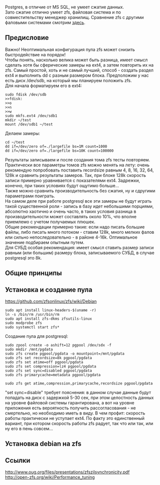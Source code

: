Postgres, в отличие от MS SQL, не умеет сжатие данных.  
Зато сжатие отлично умеет zfs, файловая система и по совместительству менеджер хранилищ.
Сравнение zfs с другими фаловыми системами смотрим [здесь](https://ru.wikipedia.org/wiki/%D0%A1%D1%80%D0%B0%D0%B2%D0%BD%D0%B5%D0%BD%D0%B8%D0%B5_%D1%84%D0%B0%D0%B9%D0%BB%D0%BE%D0%B2%D1%8B%D1%85_%D1%81%D0%B8%D1%81%D1%82%D0%B5%D0%BC).  

## Предисловие
Важно! Неоптимальная конфигурация пула zfs может снизить быстродействие на порядок!  
Чтобы понять, насколько велика может быть разница, имеет смысл сделать хотя бы сферические замеры на ext4, а затем повторить их на zfs. Самый простой, хоть и не самый лучший, способ - создать раздел ext4 и выполнить dd с разным размером блока. Предположим у нас есть диск /dev/sdb, на который мы планируем положить zfs.  
Для начала форматируем его в ext4:  
```
sudo fdisk /dev/sdb
>>fdisk:
>>o
>>n
>>w
sudo mkfs.ext4 /dev/sdb1
mkdir ~/test
mount /dev/sdb1 ~/test
```
Делаем замеры:
```
cd ~/test
dd if=/dev/zero of=./largefile bs=1M count=1000
dd if=/dev/zero of=./largefile bs=10K count=100000
```
Результаты записываем и после создания тома zfs тесты повторяем. Практически все параметры томов zfs можно менять на лету: очень рекомендую попробовать поставить recordsize равным 4, 8, 16, 32, 64, 128k и сравнить результаты замеров. Так, при блоке 128k скорость записи примерно уравнивается с показателями ext4. Задрежки, конечно, при таких условиях будут ощутимо больше...  
Также можно сравнить производительность без сжатия, ну и сдругими параметрами поиграть.  
На самом деле при работе postgresql все эти замеры не будут играть такой существенной роли - запись в базу идет небольшими порциями, абсолютно хаотично и очень часто, в таких условия разница в производительности может составлять около 10%, что вполне приемлемо с учетом получаемых плюшек.  
Общие рекомендации примерно такие: если надо писать большие файлы, либо писать много потоком - ставим 128k, много мелких фалов или сильно непоследовательно - в районе 4-16k. Оптимальное значение подбираем опытным путем.  
Для СУБД особая рекомендация: имеет смысл ставить размер записи равным (или большим) размеру блока, записываемого СУБД, в случае postgresql это 8k.  


## Общие принципы

## Установка и создание пула
https://github.com/zfsonlinux/zfs/wiki/Debian
```
sudo apt install linux-headers-$(uname -r)
ln -s /bin/rm /usr/bin/rm
sudo apt install zfs-dkms zfsutils-linux
sudo modprobe zfs
sudo systemctl start zfs*
```

Создание пула для postgresql:  
```
sudo zpool create -o ashift=12 pgpool /dev/sdx -f
sudo mkdir /mnt/pgdata
sudo zfs create pgpool/pgdata -o mountpoint=/mnt/pgdata
sudo zfs set recordsize=8k pgpool/pgdata
sudo zfs set atime=off pgpool/pgdata
sudo zfs set compression=lz4 pgpool/pgdata
sudo zfs set sync=disabled pgpool/pgdata
sudo zfs primarycache=metadata pgpool/pgdata
```

```
sudo zfs get atime,compression,primarycache,recordsize pgpool/pgdata
```
"set sync=disable" требует пояснения: в данном случае данные будут попадать на диск с задержкой 5-30 сек, при этом целостность данных на уровне файловой системы гарантирована, а вот на уровне приложения есть вероятность получить рассогласования - не смертельно, но необходимо иметь в виду. В чем профит: скорость работы практически не уступает ext4. По факту это единственный вариант, при котором скорость работы zfs радует, так что или так, или ну его в пень совсем...

## Установка debian на zfs


## Ссылки
http://www.oug.org/files/presentations/zfszilsynchronicity.pdf  
http://open-zfs.org/wiki/Performance_tuning  

